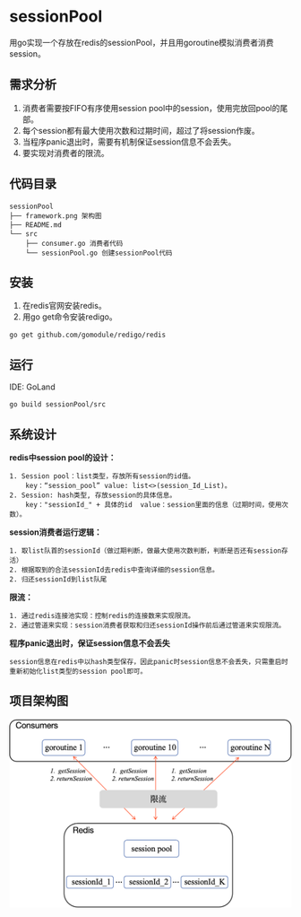 # sessionPool
用go实现一个存放在redis的sessionPool，并且用goroutine模拟消费者消费session。
## 需求分析
1. 消费者需要按FIFO有序使用session pool中的session，使用完放回pool的尾部。
2. 每个session都有最大使用次数和过期时间，超过了将session作废。
3. 当程序panic退出时，需要有机制保证session信息不会丢失。
4. 要实现对消费者的限流。
## 代码目录
```
sessionPool
├── framework.png 架构图
├── README.md
└── src
    ├── consumer.go 消费者代码
    └── sessionPool.go 创建sessionPool代码
```
## 安装
1. 在redis官网安装redis。
2. 用go get命令安装redigo。
```
go get github.com/gomodule/redigo/redis
```
## 运行
IDE: GoLand
```
go build sessionPool/src
```
## 系统设计
**redis中session pool的设计：**
```
1. Session pool：list类型，存放所有session的id值。
    key：“session_pool” value: list<>(session_Id_List)。
2. Session: hash类型, 存放session的具体信息。
    key："sessionId_" + 具体的id  value：session里面的信息（过期时间，使用次数）。
```
**session消费者运行逻辑：**
```
1. 取list队首的sessionId（做过期判断，做最大使用次数判断，判断是否还有session存活）
2. 根据取到的合法sessionId去redis中查询详细的session信息。
2. 归还sessionId到list队尾
```
**限流：**
```
1. 通过redis连接池实现：控制redis的连接数来实现限流。
2. 通过管道来实现：session消费者获取和归还sessionId操作前后通过管道来实现限流。
```
**程序panic退出时，保证session信息不会丢失**
```
session信息在redis中以hash类型保存，因此panic时session信息不会丢失，只需重启时重新初始化list类型的session pool即可。
```
## 项目架构图
![RUNOOB 图标](framework.png)